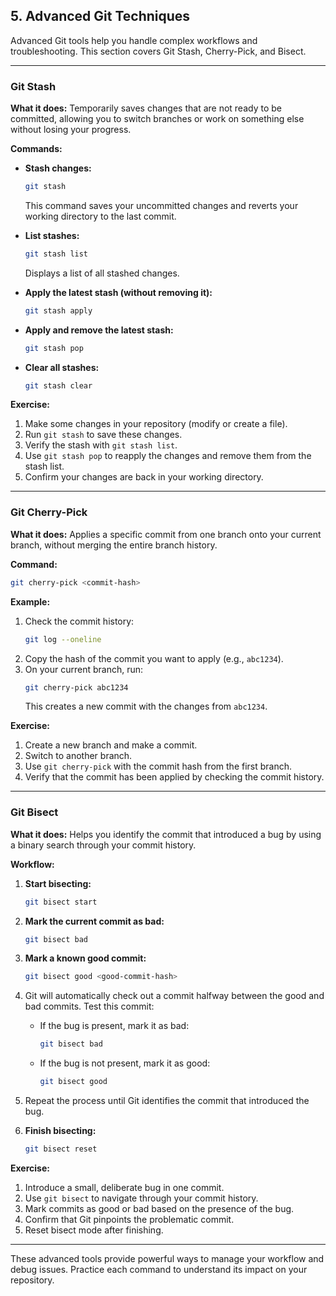 ## 5. Advanced Git Techniques

Advanced Git tools help you handle complex workflows and troubleshooting. This section covers Git Stash, Cherry-Pick, and Bisect.

---

### Git Stash

**What it does:** Temporarily saves changes that are not ready to be committed, allowing you to switch branches or work on something else without losing your progress.

**Commands:**

- **Stash changes:**
  ```bash
  git stash
  ```
  This command saves your uncommitted changes and reverts your working directory to the last commit.

- **List stashes:**
  ```bash
  git stash list
  ```
  Displays a list of all stashed changes.

- **Apply the latest stash (without removing it):**
  ```bash
  git stash apply
  ```

- **Apply and remove the latest stash:**
  ```bash
  git stash pop
  ```

- **Clear all stashes:**
  ```bash
  git stash clear
  ```

**Exercise:**
1. Make some changes in your repository (modify or create a file).
2. Run `git stash` to save these changes.
3. Verify the stash with `git stash list`.
4. Use `git stash pop` to reapply the changes and remove them from the stash list.
5. Confirm your changes are back in your working directory.

---

### Git Cherry-Pick

**What it does:** Applies a specific commit from one branch onto your current branch, without merging the entire branch history.

**Command:**
```bash
git cherry-pick <commit-hash>
```
**Example:**
1. Check the commit history:
   ```bash
   git log --oneline
   ```
2. Copy the hash of the commit you want to apply (e.g., `abc1234`).
3. On your current branch, run:
   ```bash
   git cherry-pick abc1234
   ```
   This creates a new commit with the changes from `abc1234`.

**Exercise:**
1. Create a new branch and make a commit.
2. Switch to another branch.
3. Use `git cherry-pick` with the commit hash from the first branch.
4. Verify that the commit has been applied by checking the commit history.

---

### Git Bisect

**What it does:** Helps you identify the commit that introduced a bug by using a binary search through your commit history.

**Workflow:**

1. **Start bisecting:**
   ```bash
   git bisect start
   ```
2. **Mark the current commit as bad:**
   ```bash
   git bisect bad
   ```
3. **Mark a known good commit:**
   ```bash
   git bisect good <good-commit-hash>
   ```
4. Git will automatically check out a commit halfway between the good and bad commits. Test this commit:
   - If the bug is present, mark it as bad:
     ```bash
     git bisect bad
     ```
   - If the bug is not present, mark it as good:
     ```bash
     git bisect good
     ```
5. Repeat the process until Git identifies the commit that introduced the bug.

6. **Finish bisecting:**
   ```bash
   git bisect reset
   ```

**Exercise:**
1. Introduce a small, deliberate bug in one commit.
2. Use `git bisect` to navigate through your commit history.
3. Mark commits as good or bad based on the presence of the bug.
4. Confirm that Git pinpoints the problematic commit.
5. Reset bisect mode after finishing.

---

These advanced tools provide powerful ways to manage your workflow and debug issues. Practice each command to understand its impact on your repository.
